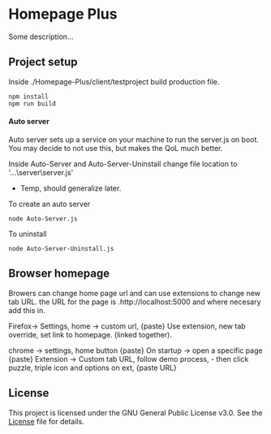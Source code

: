 # Homepage Plus
Some description...

## Project setup 
Inside ./Homepage-Plus/client/testproject
build production file.
```
npm install
npm run build
```
#### Auto server
Auto server sets up a service on your machine to run the server.js on boot.
You may decide to not use this, but makes the QoL much better.

Inside Auto-Server and Auto-Server-Uninstall change file location to '...\\server\\server.js'
- Temp, should generalize later.

To create an auto server
```
node Auto-Server.js
```

To uninstall
```
node Auto-Server-Uninstall.js
```

## Browser homepage
Browers can change home page url and can use extensions to change new tab URL.
the URL for the page is .http://localhost:5000 and where necesary add this in.

Firefox-> Settings, home -> custom url, {paste}
Use extension, new tab override, set link to homepage. (linked together).

chrome -> settings, home button {paste}
On startup -> open a specific page {paste}
Extension -> Custom tab URL, follow demo process,
	- then click puzzle, triple icon and options on ext, {paste URL}

## License
 This project is licensed under the GNU General Public License v3.0. See the [License](LICENSE.md) file for details.
